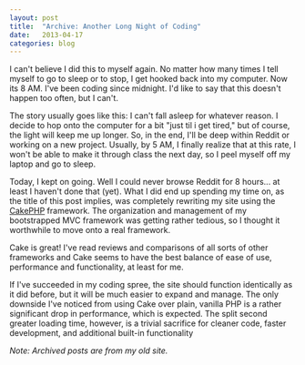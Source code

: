 ```yaml
---
layout: post
title:  "Archive: Another Long Night of Coding"
date:   2013-04-17
categories: blog
---
```

I can't believe I did this to myself again.  No matter how many times I tell myself to go to sleep or to stop, I get hooked back into my computer.  Now its 8 AM.  I've been coding since midnight.  I'd like to say that this doesn't happen too often, but I can't.

The story usually goes like this:  I can't fall asleep for whatever reason.  I decide to hop onto the computer for a bit "just til i get tired," but of course, the light will keep me up longer.  So, in the end, I'll be deep within Reddit or working on a new project.  Usually, by 5 AM, I finally realize that at this rate, I won't be able to make it through class the next day, so I peel myself off my laptop and go to sleep.

Today, I kept on going.  Well I could never browse Reddit for 8 hours... at least I haven't done that (yet).  What I did end up spending my time on, as the title of this post implies, was completely rewriting my site using the [CakePHP](http://cakephp.org/) framework.  The organization and management of my bootstrapped MVC framework was getting rather tedious, so I thought it worthwhile to move onto a real framework.

Cake is great!  I've read reviews and comparisons of all sorts of other frameworks and Cake seems to have the best balance of ease of use, performance and functionality, at least for me.

If I've succeeded in my coding spree, the site should function identically as it did before, but it will be much easier to expand and manage.  The only downside I've noticed from using Cake over plain, vanilla PHP is a rather significant drop in performance, which is expected.  The split second greater loading time, however, is a trivial sacrifice for cleaner code,  faster development, and additional built-in functionality

*Note: Archived posts are from my old site.*